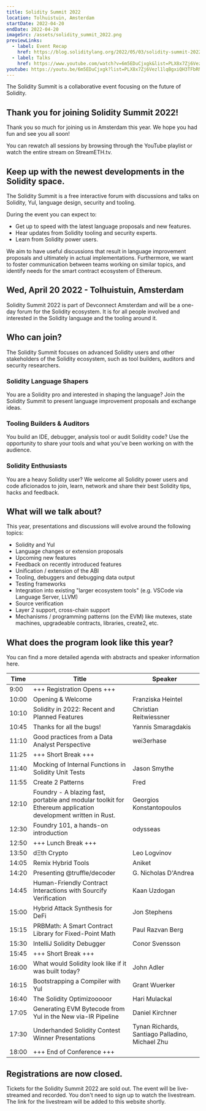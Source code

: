 ```yaml
---
title: Solidity Summit 2022
location: Tolhuistuin, Amsterdam
startDate: 2022-04-20
endDate: 2022-04-20
imageSrc: /assets/solidity_summit_2022.png
previewLinks:
  - label: Event Recap
    href: https://blog.soliditylang.org/2022/05/03/solidity-summit-2022-recap/
  - label: Talks
    href: https://www.youtube.com/watch?v=6m5EDuCjxgk&list=PLX8x7Zj6Vezl1lqBgxiQH3TFbRNZza8Fk
youtube: https://youtu.be/6m5EDuCjxgk?list=PLX8x7Zj6Vezl1lqBgxiQH3TFbRNZza8Fk
---
```


The Solidity Summit is a collaborative event focusing on the future of Solidity.

## Thank you for joining Solidity Summit 2022!

Thank you so much for joining us in Amsterdam this year. We hope you had fun and
see you all soon!

You can rewatch all sessions by browsing through the YouTube playlist or watch
the entire stream on StreamETH.tv.

## Keep up with the newest developments in the Solidity space.

The Solidity Summit is a free interactive forum with discussions and talks on
Solidity, Yul, language design, security and tooling.

During the event you can expect to:

- Get up to speed with the latest language proposals and new features.
- Hear updates from Solidity tooling and security experts.
- Learn from Solidity power users.

We aim to have useful discussions that result in language improvement proposals
and ultimately in actual implementations. Furthermore, we want to foster
communication between teams working on similar topics, and identify needs for
the smart contract ecosystem of Ethereum.

## Wed, April 20 2022 - Tolhuistuin, Amsterdam

Solidity Summit 2022 is part of Devconnect Amsterdam and will be a one-day forum
for the Solidity ecosystem. It is for all people involved and interested in the
Solidity language and the tooling around it.

## Who can join?

The Solidity Summit focuses on advanced Solidity users and other stakeholders of
the Solidity ecosystem, such as tool builders, auditors and security
researchers.

### Solidity Language Shapers

You are a Solidity pro and interested in shaping the language? Join the Solidity
Summit to present language improvement proposals and exchange ideas.

### Tooling Builders & Auditors

You build an IDE, debugger, analysis tool or audit Solidity code? Use the
opportunity to share your tools and what you've been working on with the
audience.

### Solidity Enthusiasts

You are a heavy Solidity user? We welcome all Solidity power users and code
aficionados to join, learn, network and share their best Solidity tips, hacks
and feedback.

## What will we talk about?

This year, presentations and discussions will evolve around the following
topics:

- Solidity and Yul
- Language changes or extension proposals
- Upcoming new features
- Feedback on recently introduced features
- Unification / extension of the ABI
- Tooling, debuggers and debugging data output
- Testing frameworks
- Integration into existing "larger ecosystem tools" (e.g. VSCode via Language
  Server, LLVM)
- Source verification
- Layer 2 support, cross-chain support
- Mechanisms / programming patterns (on the EVM) like mutexes, state machines,
  upgradeable contracts, libraries, create2, etc.

## What does the program look like this year?

You can find a more detailed agenda with abstracts and speaker information here.

| Time  | Title                                                                                                        | Speaker                                         |
| ----- | ------------------------------------------------------------------------------------------------------------ | ----------------------------------------------- |
| 9:00  | +++ Registration Opens +++                                                                                   |                                                 |
| 10:00 | Opening & Welcome                                                                                            | Franziska Heintel                               |
| 10:10 | Solidity in 2022: Recent and Planned Features                                                                | Christian Reitwiessner                          |
| 10:45 | Thanks for all the bugs!                                                                                     | Yannis Smaragdakis                              |
| 11:10 | Good practices from a Data Analyst Perspective                                                               | wei3erhase                                      |
| 11:25 | +++ Short Break +++                                                                                          |                                                 |
| 11:40 | Mocking of Internal Functions in Solidity Unit Tests                                                         | Jason Smythe                                    |
| 11:55 | Create 2 Patterns                                                                                            | Fred                                            |
| 12:10 | Foundry - A blazing fast, portable and modular toolkit for Ethereum application development written in Rust. | Georgios Konstantopoulos                        |
| 12:30 | Foundry 101, a hands-on introduction                                                                         | odysseas                                        |
| 12:50 | +++ Lunch Break +++                                                                                          |                                                 |
| 13:50 | dΞth Crypto                                                                                                  | Leo Logvinov                                    |
| 14:05 | Remix Hybrid Tools                                                                                           | Aniket                                          |
| 14:20 | Presenting @truffle/decoder                                                                                  | G. Nicholas D'Andrea                            |
| 14:45 | Human-Friendly Contract Interactions with Sourcify Verification                                              | Kaan Uzdogan                                    |
| 15:00 | Hybrid Attack Synthesis for DeFi                                                                             | Jon Stephens                                    |
| 15:15 | PRBMath: A Smart Contract Library for Fixed-Point Math                                                       | Paul Razvan Berg                                |
| 15:30 | IntelliJ Solidity Debugger                                                                                   | Conor Svensson                                  |
| 15:45 | +++ Short Break +++                                                                                          |                                                 |
| 16:00 | What would Solidity look like if it was built today?                                                         | John Adler                                      |
| 16:15 | Bootstrapping a Compiler with Yul                                                                            | Grant Wuerker                                   |
| 16:40 | The Solidity Optimizooooor                                                                                   | Hari Mulackal                                   |
| 17:05 | Generating EVM Bytecode from Yul in the New via-IR Pipeline                                                  | Daniel Kirchner                                 |
| 17:30 | Underhanded Solidity Contest Winner Presentations                                                            | Tynan Richards, Santiago Palladino, Michael Zhu |
| 18:00 | +++ End of Conference +++                                                                                    |                                                 |

## Registrations are now closed.

Tickets for the Solidity Summit 2022 are sold out. The event will be
live-streamed and recorded. You don't need to sign up to watch the livestream.
The link for the livestream will be added to this website shortly.
